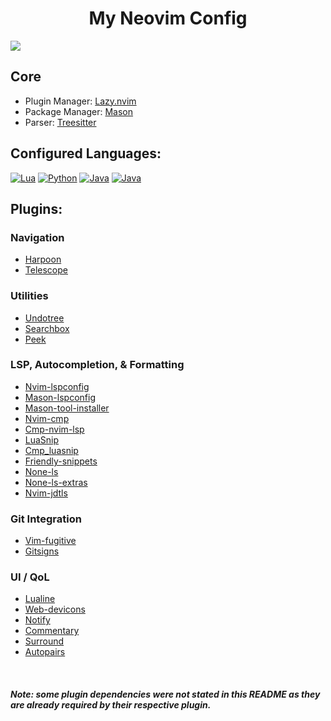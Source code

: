 <div><h1 align="center">My Neovim Config</h1></div>

[![](https://skillicons.dev/icons?i=neovim)](https://neovim.io/)

## Core

- Plugin Manager: [Lazy.nvim](https://github.com/folke/lazy.nvim.git)
- Package Manager: [Mason](https://github.com/williamboman/mason.nvim)
- Parser: [Treesitter](https://github.com/nvim-treesitter/nvim-treesitter)
  <br>

## Configured Languages:

[![Lua](https://skillicons.dev/icons?i=lua)](https://lua.org/)
[![Python](https://skillicons.dev/icons?i=python)](https://www.python.org/)
[![Java](https://skillicons.dev/icons?i=java)](https://www.java.com/)
[![Java](https://skillicons.dev/icons?i=bash)](https://www.gnu.org/software/bash/)
<br>

## Plugins:

### Navigation

- [Harpoon](https://github.com/ThePrimeagen/harpoon)
- [Telescope](https://github.com/nvim-telescope/telescope.nvim)

### Utilities

- [Undotree](https://github.com/mbbill/undotree)
- [Searchbox](https://github.com/VonHeikemen/searchbox.nvim)
- [Peek](https://github.com/toppair/peek.nvim)

### LSP, Autocompletion, & Formatting

- [Nvim-lspconfig](https://github.com/neovim/nvim-lspconfig)
- [Mason-lspconfig](https://github.com/williamboman/mason-lspconfig.nvim)
- [Mason-tool-installer](https://github.com/WhoIsSethDaniel/mason-tool-installer.nvim)
- [Nvim-cmp](https://github.com/hrsh7th/nvim-cmp)
- [Cmp-nvim-lsp](https://github.com/hrsh7th/cmp-nvim-lsp)
- [LuaSnip](https://github.com/L3MON4D3/LuaSnip)
- [Cmp_luasnip](https://github.com/saadparwaiz1/cmp_luasnip)
- [Friendly-snippets](https://github.com/rafamadriz/friendly-snippets)
- [None-ls](https://github.com/nvimtools/none-ls.nvim)
- [None-ls-extras](https://github.com/nvimtools/none-ls-extras.nvim)
- [Nvim-jdtls](https://github.com/mfussenegger/nvim-jdtls)

### Git Integration

- [Vim-fugitive](https://github.com/tpope/vim-fugitive)
- [Gitsigns](https://github.com/lewis6991/gitsigns.nvim)

### UI / QoL

- [Lualine](https://github.com/nvim-lualine/lualine.nvim)
- [Web-devicons](https://github.com/nvim-tree/nvim-web-devicons)
- [Notify](https://github.com/rcarriga/nvim-notify)
- [Commentary](https://github.com/tpope/vim-commentary)
- [Surround](https://github.com/kylechui/nvim-surround)
- [Autopairs](https://github.com/windp/nvim-autopairs)

<br>

##### Note: some plugin dependencies were not stated in this README as they are already required by their respective plugin.
